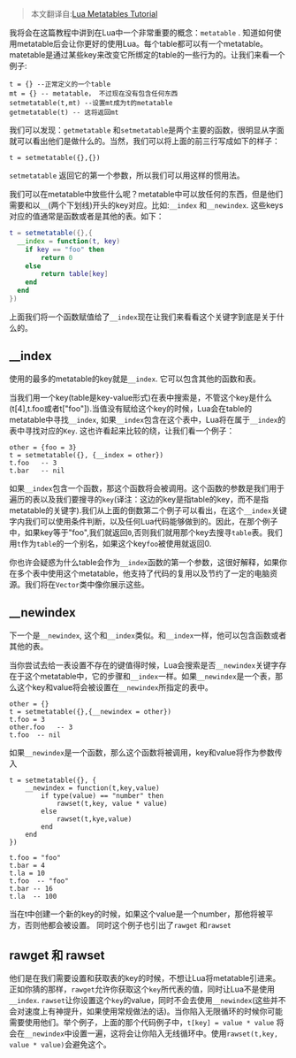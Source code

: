 > 本文翻译自:[Lua Metatables Tutorial](http://nova-fusion.com/2011/06/30/lua-metatables-tutorial/)

我将会在这篇教程中讲到在Lua中一个非常重要的概念：`metatable` . 知道如何使用metatable后会让你更好的使用Lua。每个table都可以有一个metatable。matetable是通过某些key来改变它所绑定的table的一些行为的。让我们来看一个例子:

```
t = {} --正常定义的一个table
mt = {} -- metatable， 不过现在没有包含任何东西
setmetatable(t,mt) --设置mt成为t的metatable
getmetatable(t) -- 这将返回mt
```

我们可以发现：`getmetatable` 和`setmetatable`是两个主要的函数，很明显从字面就可以看出他们是做什么的。当然，我们可以将上面的前三行写成如下的样子：

```
t = setmetatable({},{})
```

`setmetatable` 返回它的第一个参数，所以我们可以用这样的惯用法。

我们可以在metatable中放些什么呢？metatable中可以放任何的东西，但是他们需要和以`__`(两个下划线)开头的key对应。比如:`__index` 和`__newindex`. 这些keys对应的值通常是函数或者是其他的表。如下：

```lua
t = setmetatable({},{
  __index = function(t, key)
  	if key == "foo" then
  		return 0
  	else
  		return table[key]
  	end
  end
})
```

上面我们将一个函数赋值给了`__index`现在让我们来看看这个关键字到底是关于什么的。

## __index

使用的最多的metatable的key就是`__index`. 它可以包含其他的函数和表。

当我们用一个key(table是key-value形式)在表中搜索是，不管这个key是什么(t[4],t.foo或者t["foo"]).当值没有赋给这个key的时候，Lua会在table的metatable中寻找`__index`, 如果`__index`包含在这个表中，Lua将在属于`__index`的表中寻找对应的`Key`. 这也许看起来比较的绕，让我们看一个例子：

```
other = {foo = 3}
t = setmetatable({}, {__index = other})
t.foo   -- 3
t.bar   -- nil
```

如果`__index`包含一个函数，那这个函数将会被调用。这个函数的参数是我们用于遍历的表以及我们要搜寻的`key`(译注：这边的key是指table的key，而不是指metatable的关键字).我们从上面的倒数第二个例子可以看出，在这个`__index`关键字内我们可以使用条件判断，以及任何Lua代码能够做到的。因此，在那个例子中，如果key等于"foo",我们就返回`0`,否则我们就用那个key去搜寻`table`表。我们用`t`作为`table`的一个别名，如果这个key`foo`被使用就返回0.

你也许会疑惑为什么table会作为`__index`函数的第一个参数，这很好解释，如果你在多个表中使用这个metatable，他支持了代码的复用以及节约了一定的电脑资源。我们将在`Vector`类中像你展示这些。

## __newindex

下一个是`__newindex`, 这个和`__index`类似。和`__index`一样，他可以包含函数或者其他的表。

当你尝试去给一表设置不存在的键值得时候，Lua会搜索是否`__newindex`关键字存在于这个metatable中，它的步骤和`__index`一样。如果`__newindex`是一个表，那么这个key和value将会被设置在`__newindex`所指定的表中。

```
other = {}
t = setmetatable({},{__newindex = other})
t.foo = 3
other.foo   -- 3
t.foo  -- nil
```

如果`__newindex`是一个函数，那么这个函数将被调用，key和value将作为参数传入

```
t = setmetatable({}, {
	__newindex = function(t,key,value)
		if type(value) == "number" then
			rawset(t,key, value * value)
		else
			rawset(t,kye,value)
		end
	end
})

t.foo = "foo"
t.bar = 4
t.la = 10
t.foo  -- "foo"
t.bar -- 16
t.la  -- 100
```

当在t中创建一个新的key的时候，如果这个value是一个number，那他将被平方，否则他都会被设置。
同时这个例子也引出了`rawget` 和`rawset`

## rawget 和 rawset

他们是在我们需要设置和获取表的key的时候，不想让Lua将metatable引进来。正如你猜的那样，`rawget`允许你获取这个`key`所代表的值，同时让Lua不是使用`__index`. `rawset`让你设置这个`key`的value，同时不会去使用`__newindex`(这些并不会对速度上有神提升，如果使用常规做法的话)。当你陷入无限循环的时候你可能需要使用他们。举个例子，上面的那个代码例子中，`t[key] = value * value` 将会在`__newindex`中设置一遍，这将会让你陷入无线循环中。使用`rawset(t,key, value * value)`会避免这个。